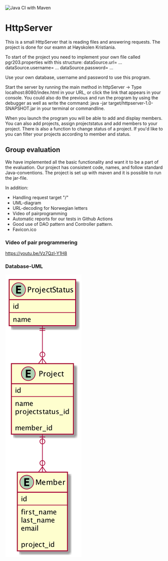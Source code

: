 ![Java CI with Maven](https://github.com/olavhl/HttpServer/workflows/Java%20CI%20with%20Maven/badge.svg)

# HttpServer

This is a small HttpServer that is reading files and answering requests.
The project is done for our examn at Høyskolen Kristiania.

To start of the project you need to implement your own file called pgr203.properties with this structure:
dataSource.url= ...
dataSource.username= ...
dataSource.password= ...

Use your own database, username and password to use this program.

Start the server by running the main method in httpServer ->
Type localhost:8080/index.html in your URL, or click the link that appears in your console. You could also do the previous and run the program by using the debugger as well as write the command: java -jar target/httpserver-1.0-SNAPSHOT.jar in your terminal or commandline.

When you launch the program you will be able to add and display members. You can also add projects, assign projectstatus and add members to your project.
There is also a function to change status of a project. If you'd like to you can filter your projects according to member and status.

## Group evaluation
We have implemented all the basic functionality and want it to be a part of the evaluation.
Our project has consistent code, names, and follow standard Java-conventions. The project is set up with maven and it is possible to run the jar-file.


In addition:
* Handling request target "/"
* UML-diagram
* URL-decoding for Norwegian letters
* Video of pairprogramming
* Automatic reports for our tests in Github Actions
* Good use of DAO pattern and Controller pattern.
* Favicon.ico


### Video of pair programmering
https://youtu.be/Vz7Qzl-Y1H8


### Database-UML
![Database UML](docs/database_structure.png)
